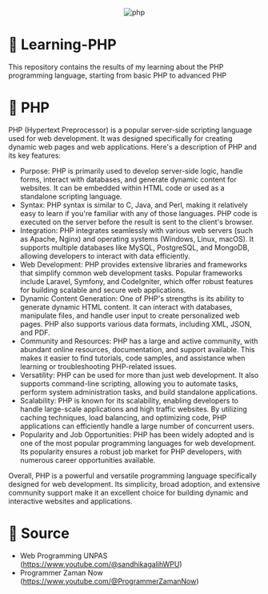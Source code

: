 <p align="center">
    <img src="https://github.com/Ndraaa15/Learning-PHP/assets/112854205/6c68c157-e4ca-4c72-ac5d-d2e2f85abaad" alt="php" />
</p>


#  🧠  Learning-PHP
This repository contains the results of my learning about the PHP programming language, starting from basic PHP to advanced PHP

# 📄 PHP
PHP (Hypertext Preprocessor) is a popular server-side scripting language used for web development. It was designed specifically for creating dynamic web pages and web applications. Here's a description of PHP and its key features:
- Purpose: PHP is primarily used to develop server-side logic, handle forms, interact with databases, and generate dynamic content for websites. It can be embedded within HTML code or used as a standalone scripting language.
- Syntax: PHP syntax is similar to C, Java, and Perl, making it relatively easy to learn if you're familiar with any of those languages. PHP code is executed on the server before the result is sent to the client's browser.
- Integration: PHP integrates seamlessly with various web servers (such as Apache, Nginx) and operating systems (Windows, Linux, macOS). It supports multiple databases like MySQL, PostgreSQL, and MongoDB, allowing developers to interact with data efficiently.
- Web Development: PHP provides extensive libraries and frameworks that simplify common web development tasks. Popular frameworks include Laravel, Symfony, and CodeIgniter, which offer robust features for building scalable and secure web applications.
- Dynamic Content Generation: One of PHP's strengths is its ability to generate dynamic HTML content. It can interact with databases, manipulate files, and handle user input to create personalized web pages. PHP also supports various data formats, including XML, JSON, and PDF.
- Community and Resources: PHP has a large and active community, with abundant online resources, documentation, and support available. This makes it easier to find tutorials, code samples, and assistance when learning or troubleshooting PHP-related issues.
- Versatility: PHP can be used for more than just web development. It also supports command-line scripting, allowing you to automate tasks, perform system administration tasks, and build standalone applications.
- Scalability: PHP is known for its scalability, enabling developers to handle large-scale applications and high traffic websites. By utilizing caching techniques, load balancing, and optimizing code, PHP applications can efficiently handle a large number of concurrent users.
- Popularity and Job Opportunities: PHP has been widely adopted and is one of the most popular programming languages for web development. Its popularity ensures a robust job market for PHP developers, with numerous career opportunities available.


Overall, PHP is a powerful and versatile programming language specifically designed for web development. Its simplicity, broad adoption, and extensive community support make it an excellent choice for building dynamic and interactive websites and applications.

# 🚩  Source
- Web Programming UNPAS (https://www.youtube.com/@sandhikagalihWPU)
- Programmer Zaman Now (https://www.youtube.com/@ProgrammerZamanNow)
